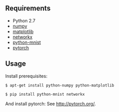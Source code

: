 ## Requirements

- Python 2.7
- [numpy](http://www.numpy.org/)
- [matplotlib](http://matplotlib.org/)
- [networkx](https://networkx.github.io/)
- [python-mnist](https://pypi.python.org/pypi/python-mnist/)
- [pytorch](http://pytorch.org/)

## Usage
Install prerequisites:

	$ apt-get install python-numpy python-matplotlib

	$ pip install python-mnist networkx

And install pytorch: 
    See http://pytorch.org/.
    	
	

